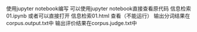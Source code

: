 使用jupyter notebook编写
可以使用jupyter notebook直接查看原代码 信息检索01.ipynb
或者可以直接打开 信息检索01.html 查看（不能运行）
输出分词结果在corpus.output.txt中
输出评价结果在corpus.judge.txt中
